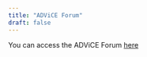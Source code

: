 ```yaml
---
title: "ADViCE Forum"
draft: false
---
```


You can access the ADViCE Forum [here](https://github.com/alan-turing-institute/ADViCE/discussions)
